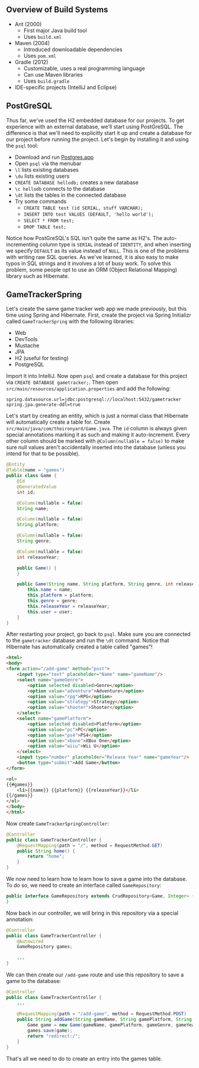## Overview of Build Systems

* Ant (2000)
  * First major Java build tool
  * Uses `build.xml`
* Maven (2004)
  * Introduced downloadable dependencies
  * Uses `pom.xml`
* Gradle (2012)
  * Customizable, uses a real programming language
  * Can use Maven libraries
  * Uses `build.gradle`
* IDE-specific projects (IntelliJ and Eclipse)

## PostGreSQL

Thus far, we've used the H2 embedded database for our projects. To get experience with an external database, we'll start using PostGreSQL. The difference is that we'll need to explicitly start it up and create a database for our project before running the project. Let's begin by installing it and using the `psql` tool:

* Download and run [Postgres.app](http://postgresapp.com/)
* Open `psql` via the menubar
* `\l` lists existing databases
* `\du` lists existing users
* `CREATE DATABASE hellodb;` creates a new database
* `\c hellodb` connects to the database
* `\dt` lists the tables in the connected database
* Try some commands
  * `CREATE TABLE test (id SERIAL, stuff VARCHAR);`
  * `INSERT INTO test VALUES (DEFAULT, 'hello world');`
  * `SELECT * FROM test;`
  * `DROP TABLE test;`

Notice how PostGreSQL's SQL isn't quite the same as H2's. The auto-incrementing column type is `SERIAL` instead of `IDENTITY`, and when inserting we specify `DEFAULT` as its value instead of `NULL`. This is one of the problems with writing raw SQL queries. As we've learned, it is also easy to make typos in SQL strings and it involves a lot of busy work. To solve this problem, some people opt to use an ORM (Object Relational Mapping) library such as Hibernate.

## GameTrackerSpring

Let's create the same game tracker web app we made previously, but this time using Spring and Hibernate. First, create the project via Spring Initializr called `GameTrackerSpring` with the following libraries:

* Web
* DevTools
* Mustache
* JPA
* H2 (useful for testing)
* PostgreSQL

Import it into IntelliJ. Now open `psql` and create a database for this project via `CREATE DATABASE gametracker;`. Then open `src/main/resources/application.properties` and add the following:

```
spring.datasource.url=jdbc:postgresql://localhost:5432/gametracker
spring.jpa.generate-ddl=true
```

Let's start by creating an entity, which is just a normal class that Hibernate will automatically create a table for. Create `src/main/java/com/theironyard/Game.java`. The `id` column is always given special annotations marking it as such and making it auto-increment. Every other column should be marked with `@Column(nullable = false)` to make sure null values aren't accidentally inserted into the database (unless you intend for that to be possible).

```java
@Entity
@Table(name = "games")
public class Game {
    @Id
    @GeneratedValue
    int id;

    @Column(nullable = false)
    String name;

    @Column(nullable = false)
    String platform;

    @Column(nullable = false)
    String genre;

    @Column(nullable = false)
    int releaseYear;

    public Game() {
    }

    public Game(String name, String platform, String genre, int releaseYear, User user) {
        this.name = name;
        this.platform = platform;
        this.genre = genre;
        this.releaseYear = releaseYear;
        this.user = user;
    }
}
```

After restarting your project, go back to `psql`. Make sure you are connected to the `gametracker` database and run the `\dt` command. Notice that Hibernate has automatically created a table called "games"!

```html
<html>
<body>
<form action="/add-game" method="post">
    <input type="text" placeholder="Name" name="gameName"/>
    <select name="gameGenre">
        <option selected disabled>Genre</option>
        <option value="adventure">Adventure</option>
        <option value="rpg">RPG</option>
        <option value="strategy">Strategy</option>
        <option value="shooter">Shooter</option>
    </select>
    <select name="gamePlatform">
        <option selected disabled>Platform</option>
        <option value="pc">PC</option>
        <option value="ps4">PS4</option>
        <option value="xbone">XBox One</option>
        <option value="wiiu">Wii U</option>
    </select>
    <input type="number" placeholder="Release Year" name="gameYear"/>
    <button type="submit">Add Game</button>
</form>

<ol>
{{#games}}
    <li>{{name}} {{platform}} {{releaseYear}}</li>
{{/games}}
</ol>
</body>
</html>
```

Now create `GameTrackerSpringController`:

```java
@Controller
public class GameTrackerController {
    @RequestMapping(path = "/", method = RequestMethod.GET)
    public String home() {
        return "home";
    }
}
```

We now need to learn how to learn how to save a game into the database. To do so, we need to create an interface called `GameRepository`:

```java
public interface GameRepository extends CrudRepository<Game, Integer> {
}
```

Now back in our controller, we will bring in this repository via a special annotation:

```java
@Controller
public class GameTrackerController {
    @Autowired
    GameRepository games;
    
    ...
}
```

We can then create our `/add-game` route and use this repository to save a game to the database:

```java
@Controller
public class GameTrackerController {
    ...
    
    @RequestMapping(path = "/add-game", method = RequestMethod.POST)
    public String addGame(String gameName, String gamePlatform, String gameGenre, int gameYear) {
        Game game = new Game(gameName, gamePlatform, gameGenre, gameYear);
        games.save(game);
        return "redirect:/";
    }
}
```

That's all we need to do to create an entry into the games table.
